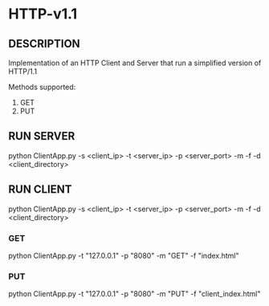 # HTTP-v1.1


## DESCRIPTION
Implementation of an HTTP Client and Server that run a simplified version of HTTP/1.1

Methods supported:
1. GET
2. PUT


## RUN SERVER
python ClientApp.py -s <client_ip> -t <server_ip> -p <server_port> -m <method> -f <filename> -d <client_directory>


## RUN CLIENT
python ClientApp.py -s <client_ip> -t <server_ip> -p <server_port> -m <method> -f <filename> -d <client_directory>

### GET
python ClientApp.py -t "127.0.0.1" -p "8080" -m "GET" -f "index.html"

### PUT
python ClientApp.py -t "127.0.0.1" -p "8080" -m "PUT" -f "client_index.html"

